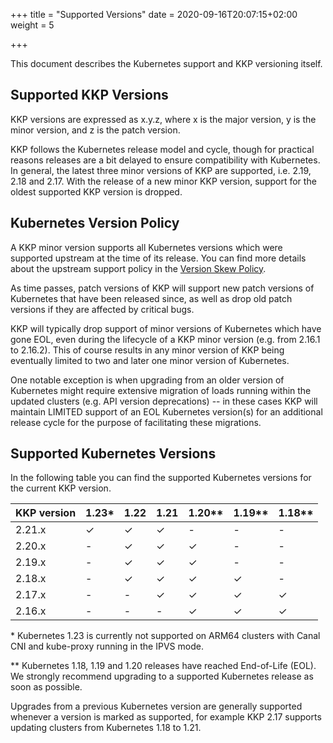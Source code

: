 +++
title = "Supported Versions"
date = 2020-09-16T20:07:15+02:00
weight = 5

+++

This document describes the Kubernetes support and KKP versioning itself.

## Supported KKP Versions

KKP versions are expressed as x.y.z, where x is the major version, y is the
minor version, and z is the patch version.

KKP follows the Kubernetes release model and cycle, though for practical reasons
releases are a bit delayed to ensure compatibility with Kubernetes. In general,
the latest three minor versions of KKP are supported, i.e. 2.19, 2.18 and 2.17.
With the release of a new minor KKP version, support for the oldest supported
KKP version is dropped.

## Kubernetes Version Policy

A KKP minor version supports all Kubernetes versions which were supported upstream
at the time of its release. You can find more details about the upstream support
policy in the [Version Skew Policy](https://kubernetes.io/docs/setup/release/version-skew-policy/#supported-versions).

As time passes, patch versions of KKP will support new patch versions of Kubernetes
that have been released since, as well as drop old patch versions if they are
affected by critical bugs.

KKP will typically drop support of minor versions of Kubernetes which have gone EOL,
even during the lifecycle of a KKP minor version (e.g. from 2.16.1 to 2.16.2).
This of course results in any minor version of KKP being eventually limited to two
and later one minor version of Kubernetes.

One notable exception is when upgrading from an older version of Kubernetes might
require extensive migration of loads running within the updated clusters (e.g. API
version deprecations) -- in these cases KKP will maintain LIMITED support of an EOL
Kubernetes version(s) for an additional release cycle for the purpose of facilitating
these migrations.

## Supported Kubernetes Versions

In the following table you can find the supported Kubernetes versions for the
current KKP version.

| KKP version | 1.23\* | 1.22 | 1.21 | 1.20\*\* | 1.19\*\*   | 1.18\*\*   |
| ----------- | ------ | ---- | ---- | -------- | ---------- | ---------- |
| 2.21.x      | ✓      | ✓    | ✓    | -        | -          | -          |
| 2.20.x      | -      | ✓    | ✓    | ✓        | -          | -          |
| 2.19.x      | -      | ✓    | ✓    | ✓        | -          | -          |
| 2.18.x      | -      | ✓    | ✓    | ✓        | ✓          | -          |
| 2.17.x      | -      | -    | ✓    | ✓        | ✓          | ✓          |
| 2.16.x      | -      | -    | -    | ✓        | ✓          | ✓          |

\* Kubernetes 1.23 is currently not supported on ARM64 clusters with Canal CNI
and kube-proxy running in the IPVS mode.

\*\* Kubernetes 1.18, 1.19 and 1.20 releases have reached End-of-Life (EOL). We
strongly recommend upgrading to a supported Kubernetes release as soon as
possible.

Upgrades from a previous Kubernetes version are generally supported whenever a
version is marked as supported, for example KKP 2.17 supports updating clusters
from Kubernetes 1.18 to 1.21.
